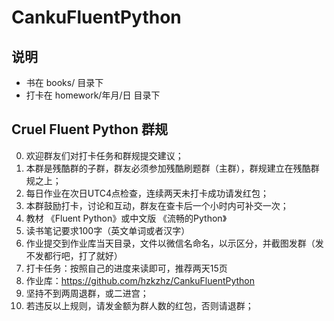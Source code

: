# CankuFluentPython

## 说明
- 书在 books/ 目录下
- 打卡在 homework/年月/日 目录下

## Cruel Fluent Python 群规
0. 欢迎群友们对打卡任务和群规提交建议；
1. 本群是残酷群的子群，群友必须参加残酷刷题群（主群），群规建立在残酷群规之上；
2. 每日作业在次日UTC4点检查，连续两天未打卡成功请发红包；
3. 本群鼓励打卡，讨论和互动，群友在查卡后一个小时内可补交一次；
4. 教材 《Fluent Python》或中文版 《流畅的Python》
5. 读书笔记要求100字（英文单词或者汉字）
6. 作业提交到作业库当天目录，文件以微信名命名，以示区分，并截图发群（发不发都行吧，打了就好）
7. 打卡任务：按照自己的进度来读即可，推荐两天15页
8. 作业库：https://github.com/hzkzhz/CankuFluentPython
9. 坚持不到两周退群，或二进宫；
10. 若违反以上规则，请发金额为群人数的红包，否则请退群；
